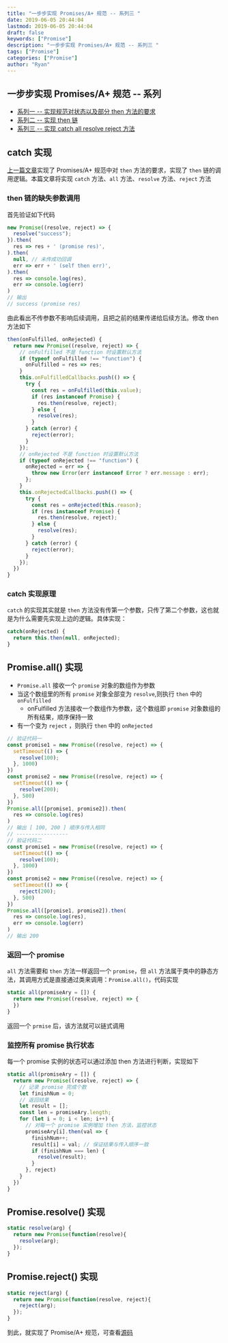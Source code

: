 ```yaml
---
title: "一步步实现 Promises/A+ 规范 -- 系列三 "
date: 2019-06-05 20:44:04
lastmod: 2019-06-05 20:44:04
draft: false
keywords: ["Promise"]
description: "一步步实现 Promises/A+ 规范 -- 系列三 "
tags: ["Promise"]
categories: ["Promise"]
author: "Ryan"
---
```


## 一步步实现 Promises/A+ 规范 -- 系列

- [系列一 -- 实现规范对状态以及部分 then 方法的要求](/post/2019/06/promise-a-achieve-1/)
- [系列二 -- 实现 then 链](/post/2019/06/promise-a-achieve-2/)
- [系列三 -- 实现 catch all resolve reject 方法](/post/2019/06/promise-a-achieve-3/)

## catch 实现

[上一篇文章](/post/2019/06/promise-a-achieve-2/)实现了 Promises/A+ 规范中对 `then` 方法的要求，实现了 `then` 链的调用逻辑。本篇文章将实现 `catch` 方法、`all` 方法、`resolve` 方法、`reject` 方法

### then 链的缺失参数调用

首先验证如下代码
```js
new Promise((resolve, reject) => {
  resolve("success");
}).then(
  res => res + ' (promise res)',
).then(
  null, // 未传成功回调
  err => err + ' (self then err)',
).then(
  res => console.log(res),
  err => console.log(err)
)
// 输出
// success (promise res)
```
由此看出不传参数不影响后续调用，且把之前的结果传递给后续方法。修改 then 方法如下
```js
then(onFulfilled, onRejected) {
  return new Promise((resolve, reject) => {
    // onFulfilled 不是 function 时设置默认方法
    if (typeof onFulfilled !== "function") {
      onFulfilled = res => res;
    }
    this.onFulfilledCallbacks.push(() => {
      try {
        const res = onFulfilled(this.value);
        if (res instanceof Promise) {
          res.then(resolve, reject);
        } else {
          resolve(res);
        }
      } catch (error) {
        reject(error);
      }
    });
    // onRejected 不是 function 时设置默认方法
    if (typeof onRejected !== "function") {
      onRejected = err => {
        throw new Error(err instanceof Error ? err.message : err);
      };
    }
    this.onRejectedCallbacks.push(() => {
      try {
        const res = onRejected(this.reason);
        if (res instanceof Promise) {
          res.then(resolve, reject);
        } else {
          resolve(res);
        }
      } catch (error) {
        reject(error);
      }
    });
  })
}
```

### catch 实现原理

`catch` 的实现其实就是 `then` 方法没有传第一个参数，只传了第二个参数，这也就是为什么需要先实现上边的逻辑。具体实现：

```js
catch(onRejected) {
  return this.then(null, onRejected);
}
```

## Promise.all() 实现

- `Promise.all` 接收一个 `promise` 对象的数组作为参数
- 当这个数组里的所有 `promise` 对象全部变为 `resolve`,则执行 `then` 中的 `onFulfilled`
    - onFulfilled 方法接收一个数组作为参数，这个数组即 `promise` 对象数组的所有结果，顺序保持一致
- 有一个变为 `reject` ，则执行 `then` 中的 `onRejected`

```js
// 验证代码一
const promise1 = new Promise((resolve, reject) => {
  setTimeout(() => {
    resolve(100);
  }, 1000)
})
const promise2 = new Promise((resolve, reject) => {
  setTimeout(() => {
    resolve(200);
  }, 500)
})
Promise.all([promise1, promise2]).then(
  res => console.log(res)
)
// 输出 [ 100, 200 ] 顺序与传入相同
// -----------------
// 验证代码二
const promise1 = new Promise((resolve, reject) => {
  setTimeout(() => {
    resolve(100);
  }, 1000)
})
const promise2 = new Promise((resolve, reject) => {
  setTimeout(() => {
    reject(200);
  }, 500)
})
Promise.all([promise1, promise2]).then(
  res => console.log(res),
  err => console.log(err)
)
// 输出 200
```
### 返回一个 promise

`all` 方法需要和 `then` 方法一样返回一个 `promise`，但 `all` 方法属于类中的静态方法，其调用方式是直接通过类来调用：`Promise.all()`，代码实现
```js
static all(promiseAry = []) {
  return new Promise((resolve, reject) => {
  })
}
```
返回一个 `prmise` 后，该方法就可以链式调用

### 监控所有 promise 执行状态

每一个 promise 实例的状态可以通过添加 then 方法进行判断，实现如下
```js
static all(promiseAry = []) {
  return new Promise((resolve, reject) => {
    // 记录 promise 完成个数
    let finishNum = 0;
    // 返回结果
    let result = [];
    const len = promiseAry.length;
    for (let i = 0; i < len; i++) {
      // 对每一个 promise 实例增加 then 方法，监控状态
      promiseAry[i].then(val => {
        finishNum++;
        result[i] = val; // 保证结果与传入顺序一致
        if (finishNum === len) {
          resolve(result);
        }
      }, reject)
    }
  })
}
```

## Promise.resolve() 实现

```js
static resolve(arg) {
  return new Promise(function(resolve){
    resolve(arg);
  });
}
```

## Promise.reject() 实现

```js
static reject(arg) {
  return new Promise(function(resolve, reject){
    reject(arg);
  });
}
```

到此，就实现了 Promise/A+ 规范，可查看[源码](https://gist.github.com/SirM2z/130a4e6281e0f602047e934c538490b5)
